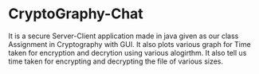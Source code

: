 # CryptoGraphy-Chat

It is a secure Server-Client application made in java given as our class Assignment in Cryptography with GUI.
It also plots various graph for Time taken for encryption and decrytion using various alogirthm.
It also tell us time taken for encrypting and decrypting the file of various sizes.
